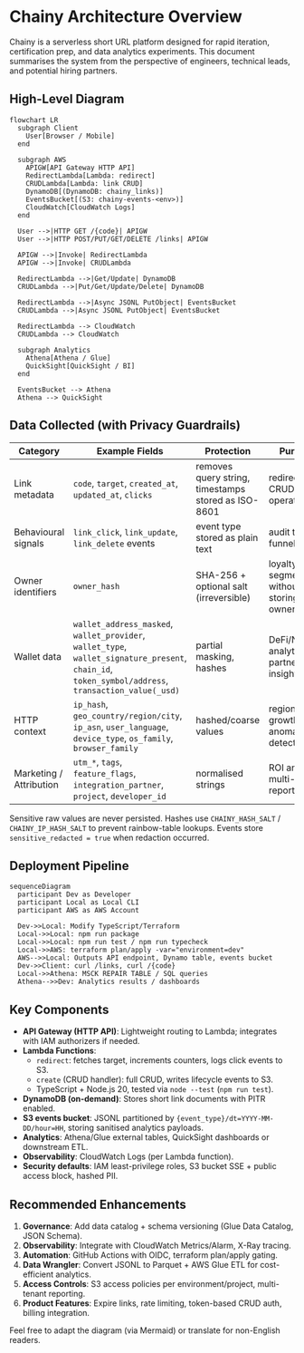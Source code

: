 # Chainy Architecture Overview

Chainy is a serverless short URL platform designed for rapid iteration, certification prep, and data analytics experiments. This document summarises the system from the perspective of engineers, technical leads, and potential hiring partners.

## High-Level Diagram

```mermaid
flowchart LR
  subgraph Client
    User[Browser / Mobile]
  end

  subgraph AWS
    APIGW[API Gateway HTTP API]
    RedirectLambda[Lambda: redirect]
    CRUDLambda[Lambda: link CRUD]
    DynamoDB[(DynamoDB: chainy_links)]
    EventsBucket[(S3: chainy-events-<env>)]
    CloudWatch[CloudWatch Logs]
  end

  User -->|HTTP GET /{code}| APIGW
  User -->|HTTP POST/PUT/GET/DELETE /links| APIGW

  APIGW -->|Invoke| RedirectLambda
  APIGW -->|Invoke| CRUDLambda

  RedirectLambda -->|Get/Update| DynamoDB
  CRUDLambda -->|Put/Get/Update/Delete| DynamoDB

  RedirectLambda -->|Async JSONL PutObject| EventsBucket
  CRUDLambda -->|Async JSONL PutObject| EventsBucket

  RedirectLambda --> CloudWatch
  CRUDLambda --> CloudWatch

  subgraph Analytics
    Athena[Athena / Glue]
    QuickSight[QuickSight / BI]
  end

  EventsBucket --> Athena
  Athena --> QuickSight
```

## Data Collected (with Privacy Guardrails)

| Category | Example Fields | Protection | Purpose |
| --- | --- | --- | --- |
| Link metadata | `code`, `target`, `created_at`, `updated_at`, `clicks` | removes query string, timestamps stored as ISO-8601 | redirect, CRUD operations |
| Behavioural signals | `link_click`, `link_update`, `link_delete` events | event type stored as plain text | audit trail, funnels |
| Owner identifiers | `owner_hash` | SHA-256 + optional salt (irreversible) | loyalty, segmentation without storing raw owner |
| Wallet data | `wallet_address_masked`, `wallet_provider`, `wallet_type`, `wallet_signature_present`, `chain_id`, `token_symbol/address`, `transaction_value(_usd)` | partial masking, hashes | DeFi/NFT analytics, partner insights |
| HTTP context | `ip_hash`, `geo_country/region/city`, `ip_asn`, `user_language`, `device_type`, `os_family`, `browser_family` | hashed/coarse values | regional growth, anomaly detection |
| Marketing / Attribution | `utm_*`, `tags`, `feature_flags`, `integration_partner`, `project`, `developer_id` | normalised strings | ROI analysis, multi-tenant reporting |

Sensitive raw values are never persisted. Hashes use `CHAINY_HASH_SALT` / `CHAINY_IP_HASH_SALT` to prevent rainbow-table lookups. Events store `sensitive_redacted = true` when redaction occurred.

## Deployment Pipeline

```mermaid
sequenceDiagram
  participant Dev as Developer
  participant Local as Local CLI
  participant AWS as AWS Account

  Dev->>Local: Modify TypeScript/Terraform
  Local->>Local: npm run package
  Local->>Local: npm run test / npm run typecheck
  Local->>AWS: terraform plan/apply -var="environment=dev"
  AWS-->>Local: Outputs API endpoint, Dynamo table, events bucket
  Dev->>Client: curl /links, curl /{code}
  Local->>Athena: MSCK REPAIR TABLE / SQL queries
  Athena-->>Dev: Analytics results / dashboards
```

## Key Components

- **API Gateway (HTTP API)**: Lightweight routing to Lambda; integrates with IAM authorizers if needed.
- **Lambda Functions**:
  - `redirect`: fetches target, increments counters, logs click events to S3.
  - `create` (CRUD handler): full CRUD, writes lifecycle events to S3.
  - TypeScript + Node.js 20, tested via `node --test` (`npm run test`).
- **DynamoDB (on-demand)**: Stores short link documents with PITR enabled.
- **S3 events bucket**: JSONL partitioned by `{event_type}/dt=YYYY-MM-DD/hour=HH`, storing sanitised analytics payloads.
- **Analytics**: Athena/Glue external tables, QuickSight dashboards or downstream ETL.
- **Observability**: CloudWatch Logs (per Lambda function).
- **Security defaults**: IAM least-privilege roles, S3 bucket SSE + public access block, hashed PII.

## Recommended Enhancements

1. **Governance**: Add data catalog + schema versioning (Glue Data Catalog, JSON Schema).
2. **Observability**: Integrate with CloudWatch Metrics/Alarm, X-Ray tracing.
3. **Automation**: GitHub Actions with OIDC, terraform plan/apply gating.
4. **Data Wrangler**: Convert JSONL to Parquet + AWS Glue ETL for cost-efficient analytics.
5. **Access Controls**: S3 access policies per environment/project, multi-tenant reporting.
6. **Product Features**: Expire links, rate limiting, token-based CRUD auth, billing integration.

Feel free to adapt the diagram (via Mermaid) or translate for non-English readers.
